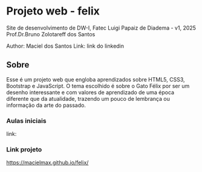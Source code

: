 # Projeto web - felix
Site de desenvolvimento de DW-I, Fatec Luigi Papaiz de Diadema - v1, 2025
Prof.Dr.Bruno Zolotareff dos Santos

Author: Maciel dos Santos
Link: link do linkedin

## Sobre
Esse é um projeto web que engloba aprendizados sobre HTML5, CSS3, Bootstrap e JavaScript. O tema escolhido é sobre o Gato Félix por ser um desenho interessante e com valores de aprendizado de uma época diferente que da atualidade, trazendo um pouco de lembrança ou informação da arte do passado.

### Aulas iniciais
link: 

### Link projeto
https://macielmax.github.io/felix/
